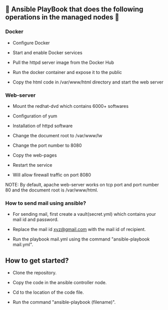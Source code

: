 ## 🔰 Ansible PlayBook that does the following operations in the managed nodes 🔹

### Docker 

- Configure Docker

- Start and enable Docker services

- Pull the httpd server image from the Docker Hub

- Run the docker container and expose it to the public

- Copy the html code in /var/www/html directory and start the web server


### Web-server 

- Mount the redhat-dvd which contains 6000+ softwares

- Configuration of yum

- Installation of httpd software

- Change the document root to /var/www/lw

- Change the port number to 8080

- Copy the web-pages

- Restart the service

- Will allow firewall traffic on port 8080

NOTE: By default, apache web-server works on tcp port and port number 80 and the document root is /var/www/html.

### How to send mail using ansible?

- For sending mail, first create a vault(secret.yml) which contains your mail id and password.

- Replace the mail id xyz@gmail.com with the mail id of recipient.

- Run the playbook mail.yml using the command "ansible-playbook mail.yml".

## How to get started?

- Clone the repository.

- Copy the code in the ansible controller node.

- Cd to the location of the code file.

- Run the command "ansible-playbook (filename)".
